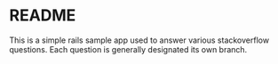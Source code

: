 # README

This is a simple rails sample app used to answer various stackoverflow questions.
Each question is generally designated its own branch.


